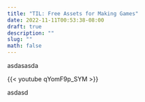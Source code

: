```yaml
---
title: "TIL: Free Assets for Making Games"
date: 2022-11-11T00:53:38-08:00
draft: true
description: ""
slug: ""
math: false
---
```


asdasasda

{{< youtube qYomF9p_SYM >}}

asdasd
